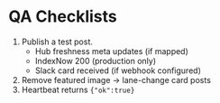 # QA Checklists

1) Publish a test post.
   - Hub freshness meta updates (if mapped)
   - IndexNow 200 (production only)
   - Slack card received (if webhook configured)
2) Remove featured image → lane-change card posts
3) Heartbeat returns `{"ok":true}`
